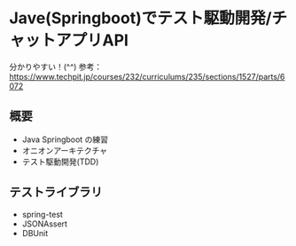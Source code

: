 # Jave(Springboot)でテスト駆動開発/チャットアプリAPI

分かりやすい！(^^)
参考：https://www.techpit.jp/courses/232/curriculums/235/sections/1527/parts/6072

## 概要
- Java Springboot の練習
- オニオンアーキテクチャ
- テスト駆動開発(TDD)

## テストライブラリ
- spring-test
- JSONAssert
- DBUnit

